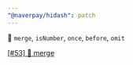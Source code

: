 ```yaml
---
"@naverpay/hidash": patch
---
```


🚀 `merge`, `isNumber`, `once`, `before`, `omit`

[[#53] 🚀 merge](https://github.com/NaverPayDev/hidash/pull/107)
